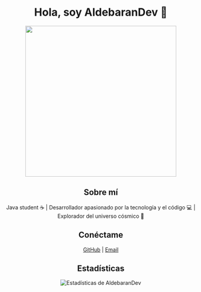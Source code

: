 <h1 align="center">Hola, soy AldebaranDev 👋</h1>

<p align="center">
  <img src="https://i.pinimg.com/originals/aa/a9/2d/aaa92dfb8b4f18822505574280da331c.gif" width="400" />
</p>

<h2 align="center">Sobre mí</h2>
<p align="center">
  Java student ☕ | Desarrollador apasionado por la tecnología y el código 💻 | Explorador del universo cósmico 🚀
</p>

<h2 align="center">Conéctame</h2>
<p align="center">
  <a href="https://github.com/AldebaranDev" target="_blank">GitHub</a> | 
  <a href="mailto:unk076312@gmail.com">Email</a>
</p>

<h2 align="center">Estadísticas</h2>
<p align="center">
  <img src="https://github-readme-stats.vercel.app/api?username=AldebaranDev&show_icons=true&hide_title=true" alt="Estadísticas de AldebaranDev">
</p>
